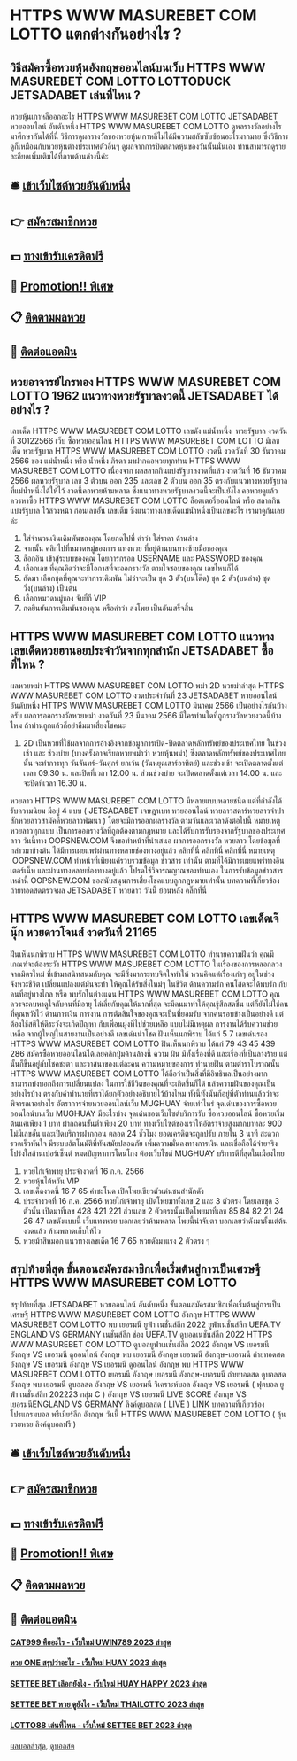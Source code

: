 # HTTPS WWW MASUREBET COM LOTTO แตกต่างกันอย่างไร ?
## วิธีสมัครซื้อหวยหุ้นอังกฤษออนไลน์บนเว็บ HTTPS WWW MASUREBET COM LOTTO LOTTODUCK JETSADABET เล่นที่ไหน ?
หวยหุ้นเกาหลีออกอะไร HTTPS WWW MASUREBET COM LOTTO JETSADABET หวยออนไลน์ อันดับหนึ่ง HTTPS WWW MASUREBET COM LOTTO ดูหลรางวัลอย่างไร มาศีกษากันได้ที่นี่
วิธีการดูผลรางวัลของหวยหุ้นเกาหลีไม่ได้มีความสลับซับซ้อนอะไรมากมาย ซึ่งวิธีการดูก็เหมือนกับหวยหุ้นต่างประเทศตัวอื่นๆ ดูผลจากการปิดตลาดหุ้นของวันนั้นนั่นเอง ท่านสามารถดูรายละอียดเพิ่มเติมได้ที่ภาพด้านล่างนี้ค่ะ

## 🛎 [เข้าเว็บไซต์หวยอันดับหนึ่ง](https://bit.ly/3BG5bNw)
## 👉 [สมัครสมาชิกหวย](https://bit.ly/3BG5bNw)
## 💵 [ทางเข้ารับเครดิตฟรี](https://bit.ly/3C3mvgS)
## 👑 [Promotion!! พิเศษ](https://bit.ly/3C3mvgS)
## 📋 [ติดตามผลหวย](https://bit.ly/3C3mvgS)
## 📱 [ติดต่อแอดมิน](https://bit.ly/3C3mvgS)

## หวยอาจารย์ไกรทอง HTTPS WWW MASUREBET COM LOTTO 1962 แนวทางหวยรัฐบาลงวดนี้ JETSADABET ได้อย่างไร ?
เลขเด็ด HTTPS WWW MASUREBET COM LOTTO เลขดัง แม่น้ำหนึ่ง  หวยรัฐบาล งวดวันที่ 30122566
เว็บ ซื้อหวยออนไลน์ HTTPS WWW MASUREBET COM LOTTO มีเลขเด็ด หวยรัฐบาล HTTPS WWW MASUREBET COM LOTTO งวดนี้ งวดวันที่ 30 ธันวาคม 2566 ของ แม่น้ำหนึ่ง หรือ น้ำหนึ่ง ภิรดา มาฝากคอหวยทุกท่าน HTTPS WWW MASUREBET COM LOTTO เนื่องจาก ผลสลากกินแบ่งรัฐบาลงวดที่แล้ว งวดวันที่ 16 ธันวาคม 2566 ผลหวยรัฐบาล เลข 3 ตัวบน ออก 235 และเลข 2 ตัวบน ออก 35 ตรงกับแนวทางหวยรัฐบาลที่แม่น้ำหนึ่งได้ให้ไว้ งวดนี้คอหวยห้ามพลาด ซึ่งแนวทางหวยรัฐบาลงวดนี้จะเป็นยังไง คอหวยดูแล้ว ควรหาซื้อ HTTPS WWW MASUREBET COM LOTTO ล็อตเตอรี่ออนไลน์ หรือ สลากกินแบ่งรัฐบาล ไว้ล่วงหน้า ก่อนเลขอั้น เลขเต็ม ซึ่งแนวทางเลขเด็ดแม่น้ำหนึ่งเป็นเลขอะไร เรามาดูกันเลยค่ะ
1. ใส่จำนวนเงินเดิมพันของคุณ โดยกดไปที่ คำว่า ใส่ราคา ด้านล่าง
2. จากนั้น คลิกไปที่หมวดหมู่ของการ แทงหวย ที่อยู่ด้านบนทางซ้ายมือของคุณ
3. ล็อกอิน เข้าสู่ระบบของคุณ โดยการกรอก USERNAME และ PASSWORD ของคุณ
4. เลือกเลข ที่คุณคิดว่าจะมีโอกาสที่จะออกรางวัล ตามใจชอบของคุณ เลขไหนก็ได้
5. ถัดมา เลือกชุดที่คุณจะทำการเดิมพัน ไม่ว่าจะเป็น ชุด 3 ตัว(บนโต๊ด) ชุด 2 ตัว(บนล่าง) ชุดวิ่ง(บนล่าง) เป็นต้น
6. เลือกหมวดหมู่ของ จับยี่กี VIP
7. กดยืนยันการเดิมพันของคุณ หรือคำว่า ส่งโพย เป็นอันเสร็จสิ้น

## HTTPS WWW MASUREBET COM LOTTO แนวทางเลขเด็ดหวยฮานอยประจำวันจากทุกสำนัก JETSADABET ซื้อที่ไหน ?
ผลหวยพม่า HTTPS WWW MASUREBET COM LOTTO พม่า 2D หวยม่าล่าสุด HTTPS WWW MASUREBET COM LOTTO งวดประจำวันที่ 23 JETSADABET หวยออนไลน์ อันดับหนึ่ง HTTPS WWW MASUREBET COM LOTTO มีนาคม 2566
เป็นอย่างไรกันบ้างครับ ผลการออกรางวัลหวยพม่า งวดวันที่ 23 มีนาคม 2566 มีใครท่านใดที่ถูกรางวัลหวยงวดนี้บ้างไหม ถ้าท่านถูกแล้วก็อย่าลืมมาเสี่ยงโชคนะ
1. 2D เป็นหวยที่ใช้ผลจากการอ้างอิงจากข้อมูลการเปิด-ปิดตลาดหลักทรัพย์ของประเทศไทย ในช่วงเช้า และ ช่วงบ่าย (บางครั้งอาจเรียกหวยพม่าว่า หวยหุ้นพม่า) ซึ่งตลาดหลักทรัพย์ของประเทศไทยนั้น จะทำการทุก วันจันทร์-วันศุกร์ ยกเว้น (วันหยุดเสาร์อาทิตย์) และช่วงเช้า จะเปิดตลาดตั้งแต่เวลา 09.30 น. และปิดที่เวลา 12.00 น. ส่วนช่วงบ่าย จะเปิดตลาดตั้งแต่เวลา 14.00 น. และจะปิดที่เวลา 16.30 น.

หวยลาว HTTPS WWW MASUREBET COM LOTTO มีหลายแบบหลายชนิด แต่ที่กำลังได้รับความนิยม มีอยู่ 4 แบบ ( JETSADABET เจษฎาเบท หวยออนไลน์ หวยลาวสตาร์หวยลาวจำปาสักหวยลาวสามัคคีหวยลาวพัฒนา ) โดยจะมีการออกผลรางวัล ตามวันและเวลาดังต่อไปนี้
หมายเหตุ หวยลาวทุกแบบ เป็นการออกรางวัลที่ถูกต้องตามกฎหมาย และได้รับการรับรองจากรัฐบาลของประเทศลาว
วันนี้ทาง OOPSNEW.COM จึงขอทำหน้าที่นำเสนอ ผลการออกรางวัล หวยลาว โดยข้อมูลที่กล่าวมาข้างต้น ได้มีการเผยแพร่ผ่านทางหลายช่องทางอยู่แล้ว
 คลิกที่นี่ 
 คลิกที่นี่ 
 คลิกที่นี่ 
หมายเหตุ  OOPSNEW.COM ทำหน้าที่เพียงแค่รวบรวมข้อมูล ข่าวสาร เท่านั้น ตามที่ได้มีการเผยแพร่ทางอินเตอร์เน็ท และผ่านทางหลายช่องทางอยู่แล้ว โปรดใช้วิจารณญาณของท่านเอง ในการรับข้อมูลข่าวสารเหล่านี้ OOPSNEW.COM ขอสนับสนุนการเสี่ยงโชคแบบถูกกฎหมายเท่านั้น
บทความที่เกี่ยวข้อง
 ถ่ายทอดสดตรวจผล JETSADABET หวยลาว วันนี้ ย้อนหลัง คลิ๊กที่นี่  

## HTTPS WWW MASUREBET COM LOTTO เลขเด็ดเจ๊นุ๊ก หวยดาวโจนส์ งวดวันที่ 21165
ฝันเห็นนกพิราบ HTTPS WWW MASUREBET COM LOTTO ทำนายความฝันว่า คุณมีเกณฑ์จะต้องระวัง HTTPS WWW MASUREBET COM LOTTO ในเรื่องของการหลอกลวงจากมิตรใหม่ ที่เข้ามาสนิทสนมกับคุณ จะมีสิ่งมากระทบจิตใจทำให้ หวนคิดแต่เรื่องเก่าๆ อยู่ในช่วงจังหวะชีวิต เปลี่ยนแปลงแต่มันจะทำ ให้คุณได้รับสิ่งใหม่ๆ ในชีวิต
ด้านความรัก คนโสดจะได้พบรัก กับคนที่อยู่ทางไกล หรือ พบรักในต่างแดน HTTPS WWW MASUREBET COM LOTTO คุณควรจะคบหาดูใจกับคนที่มีอายุ ไล่เลี่ยกับคุณให้มากที่สุด จะมีคนมาทำให้คุณรู้สึกสดชื่น แต่ก็ยังไม่ใช่คนที่คุณหวังไว้
ด้านการเงิน การงาน การตัดสินใจของคุณจะเป็นที่ยอมรับ จากคนรอบข้างเป็นอย่างดี แต่ต้องใช้สติให้ดีระวังจะเกิดปัญหา กับเพื่อนฝูงที่ไปช่วยเหลือ แบบไม่มีเหตุผล การงานได้รับความช่วยเหลือ จากผู้ใหญ่ในสายงานเป็นอย่างดี
เลขเด่นนำโชค ฝันเห็นนกพิราบ ได้แก่ 5 7
เลขเด่นรอง HTTPS WWW MASUREBET COM LOTTO ฝันเห็นนกพิราบ ได้แก่ 79 43 45 439 286
สมัครซื้อหวยออนไลน์ได้เลยคลิกปุ่มด้านล้างนี้
ความ ฝัน มีทั้งเรื่องที่ดี และเรื่องที่เป็นลางร้าย แต่นั้นก็ขึ้นอยู่กับโชคชะตา และวาสนาของแต่ละคน ความหมายของการ ทำนายฝัน ตามตำราโบราณนั้น HTTPS WWW MASUREBET COM LOTTO ได้ถือว่าเป็นสิ่งที่มีอิทธิพลเป็นอย่างมาก สามารถบ่งบอกถึงการเปลี่ยนแปลง ในการใช้ชีวิตของคุณที่จะเกิดขึ้นก็ได้ แล้วความฝันของคุณเป็นอย่างไรบ้าง ตรงกับคำทำนายที่เราได้ยกตัวอย่างอธิบายไว้บ้างไหม ทั้งนี้ทั้งนั้นก็อยู่ที่ตัวท่านแล้วว่าจะพิจารณาอย่างไร
อัตราการจ่ายหวยออนไลน์เว็บ MUGHUAY จ่ายเท่าไหร่
จุดเด่นของการซื้อหวยออนไลน์บนเว็บ MUGHUAY มีอะไรบ้าง
จุดเด่นของเว็บไซต์บริการรับ ซื้อหวยออนไลน์ ซื้อหวยเริ่มต้นแค่เพียง 1 บาท ฝากถอนขั้นต่ำเพียง 20 บาท ทางเว็บไซต์ของเราให้อัตราจ่ายสูงมากบาทละ 900 ไม่มีเลขอั้น และเปิดบริการฝากถอน ตลอด 24 ชั่วโมง ยอดเครดิตจะถูกปรับ ภายใน 3 นาที สะดวกรวดเร็วทันใจ มีระบบอัตโนมัติที่ทันสมัยปลอดภัย เพิ่มความมั่นคงทางการเงิน และเชื่อถือได้จ่ายจริง โปร่งใสล้านเปอร์เซ็นต์ หมดปัญหาการโดนโกง ต้องเว็บไซต์ MUGHUAY บริการดีที่สุดในเมืองไทย
1. หวยไก่เจ้าพายุ ประจำงวดที่ 16 ก.ค. 2566
2. หวยหุ้นไต้หวัน VIP
3. เลขเด็ดงวดนี้ 16 7 65 คำชะโนด เปิดโพยเขียวตัวเด่นชนสำนักดัง
4. ประจำงวดที่ 16 ก.ค. 2566 หวยไก่เจ้าพายุ เปิดโพยมาทั้งเลข 2 และ 3 ตัวตรง โดยเลขชุด 3 ตัวนั้น เปิดมาที่เลข 428 421 221 ส่วนเลข 2 ตัวตรงนั้นเปิดโพยมาที่เลข 85 84 82 21 24 26 47 เลขดังแบบนี้ เว็บแทงหวย บอกเลยว่าห้ามพลาด โพยนี้น่าจับตา บอกเลยว่าดังมาตั้งแต่ต้นงวดแล้ว ห้ามพลาดเก็บให้ไว
5. หวยม้าสีหมอก แนวทางเลขเด็ด 16 7 65 หวยดังมาแรง 2 ตัวตรง ๆ

## สรุปท้ายที่สุด ขั้นตอนสมัครสมาชิกเพื่อเริ่มต้นสู่การเป็นเศรษฐี HTTPS WWW MASUREBET COM LOTTO
สรุปท้ายที่สุด JETSADABET หวยออนไลน์ อันดับหนึ่ง ขั้นตอนสมัครสมาชิกเพื่อเริ่มต้นสู่การเป็นเศรษฐี HTTPS WWW MASUREBET COM LOTTO อังกฤษ HTTPS WWW MASUREBET COM LOTTO พบ เยอรมนี
ยูฟ่า เนชั่นส์ลีก 2022 ยูฟ่าเนชั่นส์ลีก UEFA.TV ENGLAND VS GERMANY เนชั่นส์ลีก ช่อง UEFA.TV ดูบอลเนชั่นส์ลีก 2022 HTTPS WWW MASUREBET COM LOTTO ดูบอลยูฟ่าเนชั่นส์ลีก 2022 อังกฤษ VS เยอรมนี อังกฤษ VS เยอรมนี ดูออนไลน์ อังกฤษ พบ เยอรมนี อังกฤษ เยอรมนี อังกฤษ-เยอรมนี ถ่ายทอดสด อังกฤษ VS เยอรมนี อังกฤษ VS เยอรมนี ดูออนไลน์ อังกฤษ พบ HTTPS WWW MASUREBET COM LOTTO เยอรมนี อังกฤษ เยอรมนี อังกฤษ-เยอรมนี ถ่ายทอดสด ดูบอลสด อังกฤษ พบ เยอรมนี ดูบอลสด อังกฤษ VS เยอรมนี
วิเคราะห์บอล อังกฤษ VS เยอรมนี ( ฟุตบอล ยูฟ่า เนชั่นส์ลีก 202223 กลุ่ม C )
อังกฤษ VS เยอรมนี
LIVE SCORE อังกฤษ VS เยอรมนีENGLAND VS GERMANY
ลิงค์ดูบอลสด ( LIVE )
LINK
บทความที่เกี่ยวข้อง
โปรแกรมบอล พรีเมียร์ลีก อังกฤษ วันนี้ HTTPS WWW MASUREBET COM LOTTO ( ลุ้นรวยหวย ลิงค์ดูบอลฟรี )

## 🛎 [เข้าเว็บไซต์หวยอันดับหนึ่ง](https://bit.ly/3BG5bNw)
## 👉 [สมัครสมาชิกหวย](https://bit.ly/3BG5bNw)
## 💵 [ทางเข้ารับเครดิตฟรี](https://bit.ly/3C3mvgS)
## 👑 [Promotion!! พิเศษ](https://bit.ly/3C3mvgS)
## 📋 [ติดตามผลหวย](https://bit.ly/3C3mvgS)
## 📱 [ติดต่อแอดมิน](https://bit.ly/3C3mvgS)

#### [CAT999 คืออะไร - เว็บใหม่ UWIN789 2023 ล่าสุด](https://atom.io/themes/cat999%20คืออะไร%20-%20เว็บใหม่%20uwin789%202023%20ล่าสุด)
#### [หวย ONE สรุปว่าอะไร - เว็บใหม่ HUAY 2023 ล่าสุด](https://atom.io/themes/หวย%20one%20สรุปว่าอะไร%20-%20เว็บใหม่%20huay%202023%20ล่าสุด)
#### [SETTEE BET เลือกยังไง - เว็บใหม่ HUAY HAPPY 2023 ล่าสุด](https://atom.io/themes/settee%20bet%20เลือกยังไง%20-%20เว็บใหม่%20huay%20happy%202023%20ล่าสุด)
#### [SETTEE BET หวย ดูยังไง - เว็บใหม่ THAILOTTO 2023 ล่าสุด](https://atom.io/themes/settee%20bet%20หวย%20ดูยังไง%20-%20เว็บใหม่%20thailotto%202023%20ล่าสุด)
#### [LOTTO88 เล่นที่ไหน - เว็บใหม่ SETTEE BET 2023 ล่าสุด](https://atom.io/themes/lotto88%20เล่นที่ไหน%20-%20เว็บใหม่%20settee%20bet%202023%20ล่าสุด)

[ผลบอลล่าสุด](https://siamsport.tv "ผลบอลล่าสุด"), [ดูบอลสด](https://siamsport.tv/ดูบอลสด "ดูบอลสด")